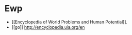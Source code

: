 # Ewp

- [[Encyclopedia of World Problems and Human Potential]].
- [[go]] http://encyclopedia.uia.org/en



